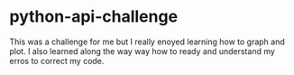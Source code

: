 # python-api-challenge

This was a challenge for me but I really enoyed learning how to graph and plot. I also learned along the way way how to ready and understand my erros to correct my code. 
